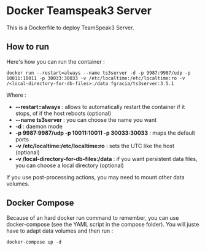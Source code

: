# Docker Teamspeak3 Server

This is a Dockerfile to deploy TeamSpeak3 Server.

## How to run

Here's how you can run the container :

```
docker run --restart=always --name ts3server -d -p 9987:9987/udp -p 10011:10011 -p 30033:30033 -v /etc/localtime:/etc/localtime:ro -v /<local-directory-for-db-files>:/data fgracia/ts3server:3.5.1
```

Where :

* **--restart=always** : allows to automatically restart the container if it stops, of if the host reboots (optional)
* **--name ts3server** : you can choose the name you want
* **-d** : daemon mode
* **-p 9987:9987/udp -p 10011:10011 -p 30033:30033** : maps the default ports
* **-v /etc/localtime:/etc/localtime:ro** : sets the UTC like the host (optional)
* **-v /local-directory-for-db-files:/data** : if you want persistent data files, you can choose a local directory (optional)

If you use post-processing actions, you may need to mount other data volumes.


## Docker Compose

Because of an hard docker run command to remember, you can use docker-compose (see the YAML script in the compose folder).
You will juste have to adapt data volumes and then run :

```
docker-compose up -d
```
